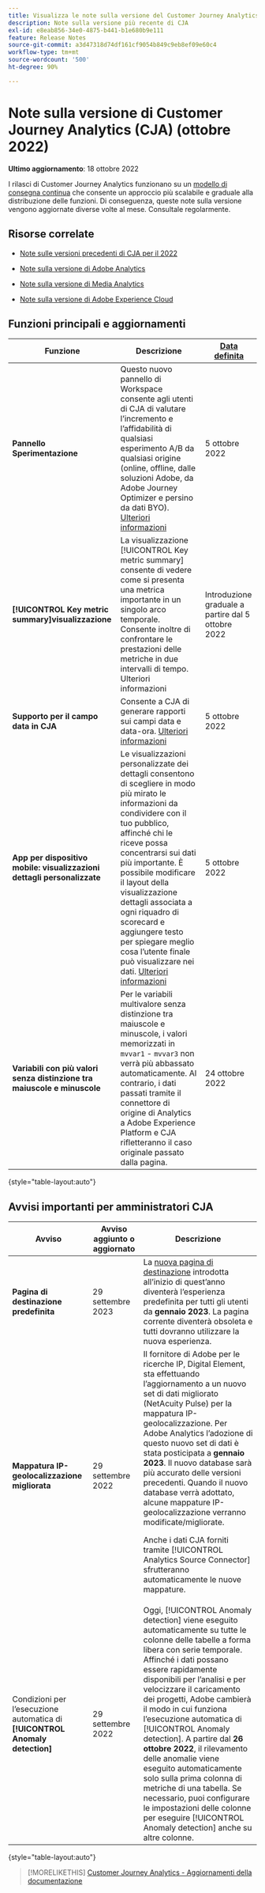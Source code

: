 ```yaml
---
title: Visualizza le note sulla versione del Customer Journey Analytics corrente
description: Note sulla versione più recente di CJA
exl-id: e8eab856-34e0-4875-b441-b1e680b9e111
feature: Release Notes
source-git-commit: a3d47318d74df161cf9054b849c9eb8ef09e60c4
workflow-type: tm+mt
source-wordcount: '500'
ht-degree: 90%

---
```


# Note sulla versione di Customer Journey Analytics (CJA) (ottobre 2022)

**Ultimo aggiornamento**: 18 ottobre 2022

I rilasci di Customer Journey Analytics funzionano su un [modello di consegna continua](releases.md) che consente un approccio più scalabile e graduale alla distribuzione delle funzioni. Di conseguenza, queste note sulla versione vengono aggiornate diverse volte al mese. Consultale regolarmente.

## Risorse correlate

* [Note sulle versioni precedenti di CJA per il 2022](/help/release-notes/2022.md)

* [Note sulla versione di Adobe Analytics](https://experienceleague.adobe.com/docs/analytics/release-notes/latest.html?lang=it)

* [Note sulla versione di Media Analytics](https://experienceleague.adobe.com/docs/media-analytics/using/additional-resources/release-notes.html?lang=it)

* [Note sulla versione di Adobe Experience Cloud](https://experienceleague.adobe.com/docs/release-notes/experience-cloud/current.html?lang=it)

## Funzioni principali e aggiornamenti

| Funzione | Descrizione | [Data definita](/help/release-notes/releases.md) |
| ----------- | ---------- | ----- |
| **Pannello Sperimentazione** | Questo nuovo pannello di Workspace consente agli utenti di CJA di valutare l’incremento e l’affidabilità di qualsiasi esperimento A/B da qualsiasi origine (online, offline, dalle soluzioni Adobe, da Adobe Journey Optimizer e persino da dati BYO). [Ulteriori informazioni](/help/analysis-workspace/c-panels/experimentation.md) | 5 ottobre 2022 |
| **[!UICONTROL Key metric summary]visualizzazione** | La visualizzazione [!UICONTROL Key metric summary] consente di vedere come si presenta una metrica importante in un singolo arco temporale. Consente inoltre di confrontare le prestazioni delle metriche in due intervalli di tempo. Ulteriori informazioni | Introduzione graduale a partire dal 5 ottobre 2022 |
| **Supporto per il campo data in CJA** | Consente a CJA di generare rapporti sui campi data e data-ora. [Ulteriori informazioni](/help/data-views/data-views-usecases.md#date) | 5 ottobre 2022 |
| **App per dispositivo mobile: visualizzazioni dettagli personalizzate** | Le visualizzazioni personalizzate dei dettagli consentono di scegliere in modo più mirato le informazioni da condividere con il tuo pubblico, affinché chi le riceve possa concentrarsi sui dati più importante. È possibile modificare il layout della visualizzazione dettagli associata a ogni riquadro di scorecard e aggiungere testo per spiegare meglio cosa l’utente finale può visualizzare nei dati. [Ulteriori informazioni](https://experienceleague.adobe.com/docs/analytics-platform/using/cja-dashboards/create-scorecard.html?lang=it) | 5 ottobre 2022 |
| **Variabili con più valori senza distinzione tra maiuscole e minuscole** | Per le variabili multivalore senza distinzione tra maiuscole e minuscole, i valori memorizzati in `mvvar1` - `mvvar3` non verrà più abbassato automaticamente. Al contrario, i dati passati tramite il connettore di origine di Analytics a Adobe Experience Platform e CJA rifletteranno il caso originale passato dalla pagina. | 24 ottobre 2022 |

{style=&quot;table-layout:auto&quot;}

## Avvisi importanti per amministratori CJA

| Avviso | Avviso aggiunto o aggiornato | Descrizione |
| --- | --- | --- |
| **Pagina di destinazione predefinita** | 29 settembre 2023 | La [nuova pagina di destinazione](/help/getting-started/landing.md) introdotta all’inizio di quest’anno diventerà l’esperienza predefinita per tutti gli utenti da **gennaio 2023**. La pagina corrente diventerà obsoleta e tutti dovranno utilizzare la nuova esperienza. |
| **Mappatura IP-geolocalizzazione migliorata** | 29 settembre 2022 | Il fornitore di Adobe per le ricerche IP, Digital Element, sta effettuando l’aggiornamento a un nuovo set di dati migliorato (NetAcuity Pulse) per la mappatura IP-geolocalizzazione. Per Adobe Analytics l’adozione di questo nuovo set di dati è stata posticipata a **gennaio 2023**. Il nuovo database sarà più accurato delle versioni precedenti. Quando il nuovo database verrà adottato, alcune mappature IP-geolocalizzazione verranno modificate/migliorate.<p> Anche i dati CJA forniti tramite [!UICONTROL Analytics Source Connector] sfrutteranno automaticamente le nuove mappature. |
| Condizioni per l’esecuzione automatica di **[!UICONTROL Anomaly detection]** | 29 settembre 2022 | Oggi, [!UICONTROL Anomaly detection] viene eseguito automaticamente su tutte le colonne delle tabelle a forma libera con serie temporale. Affinché i dati possano essere rapidamente disponibili per l’analisi e per velocizzare il caricamento dei progetti, Adobe cambierà il modo in cui funziona l’esecuzione automatica di [!UICONTROL Anomaly detection]. A partire dal **26 ottobre 2022**, il rilevamento delle anomalie viene eseguito automaticamente solo sulla prima colonna di metriche di una tabella. Se necessario, puoi configurare le impostazioni delle colonne per eseguire [!UICONTROL Anomaly detection] anche su altre colonne. |

{style=&quot;table-layout:auto&quot;}

>[!MORELIKETHIS]
>[Customer Journey Analytics - Aggiornamenti della documentazione](/help/release-notes/doc-changes.md)

